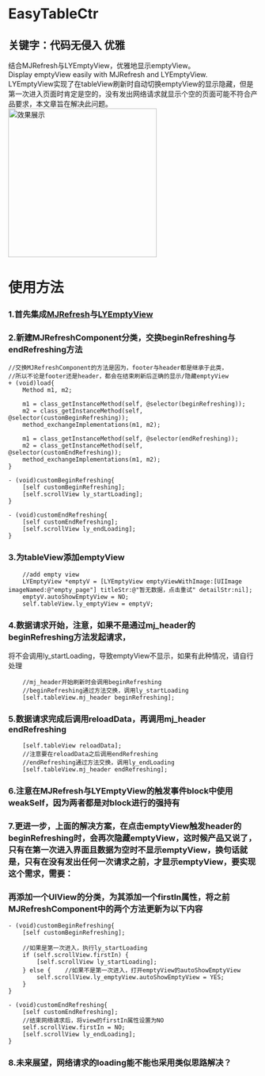 # EasyTableCtr
## 关键字：代码无侵入 优雅<br/>
结合MJRefresh与LYEmptyView，优雅地显示emptyView。<br/>
Display emptyView easily with MJRefresh and LYEmptyView.<br/>
LYEmptyView实现了在tableView刷新时自动切换emptyView的显示隐藏，但是第一次进入页面时肯定是空的，没有发出网络请求就显示个空的页面可能不符合产品要求，本文章旨在解决此问题。
<br/>
<img src="https://github.com/liuxuleidota/EasyTableCtr/blob/master/2.gif" width = "300" alt="效果展示"/>

# 使用方法
### 1.首先集成[MJRefresh](https://github.com/CoderMJLee/MJRefresh)与[LYEmptyView](https://github.com/dev-liyang/LYEmptyView)
### 2.新建MJRefreshComponent分类，交换beginRefreshing与endRefreshing方法
```
//交换MJRefreshComponent的方法是因为，footer与header都是继承于此类，
//所以不论是footer还是header，都会在结束刷新后正确的显示/隐藏emptyView
+ (void)load{
    Method m1, m2;
    
    m1 = class_getInstanceMethod(self, @selector(beginRefreshing));
    m2 = class_getInstanceMethod(self, @selector(customBeginRefreshing));
    method_exchangeImplementations(m1, m2);
    
    m1 = class_getInstanceMethod(self, @selector(endRefreshing));
    m2 = class_getInstanceMethod(self, @selector(customEndRefreshing));
    method_exchangeImplementations(m1, m2);
}

- (void)customBeginRefreshing{
    [self customBeginRefreshing];
    [self.scrollView ly_startLoading];
}

- (void)customEndRefreshing{
    [self customEndRefreshing];
    [self.scrollView ly_endLoading];
}
```
### 3.为tableView添加emptyView
```
    //add empty view
    LYEmptyView *emptyV = [LYEmptyView emptyViewWithImage:[UIImage imageNamed:@"empty_page"] titleStr:@"暂无数据，点击重试" detailStr:nil];
    emptyV.autoShowEmptyView = NO;
    self.tableView.ly_emptyView = emptyV;
```
### 4.数据请求开始，注意，如果不是通过mj_header的beginRefreshing方法发起请求，
将不会调用ly_startLoading，导致emptyView不显示，如果有此种情况，请自行处理
```
    //mj_header开始刷新时会调用beginRefreshing
    //beginRefreshing通过方法交换，调用ly_startLoading
    [self.tableView.mj_header beginRefreshing];
```
### 5.数据请求完成后调用reloadData，再调用mj_header endRefreshing
```
    [self.tableView reloadData];
    //注意要在reloadData之后调用endRefreshing
    //endRefreshing通过方法交换，调用ly_endLoading
    [self.tableView.mj_header endRefreshing];
```
### 6.注意在MJRefresh与LYEmptyView的触发事件block中使用weakSelf，因为两者都是对block进行的强持有
### 7.更进一步，上面的解决方案，在点击emptyView触发header的beginRefreshing时，会再次隐藏emptyView，这时候产品又说了，只有在第一次进入界面且数据为空时不显示emptyView，换句话就是，只有在没有发出任何一次请求之前，才显示emptyView，要实现这个需求，需要：
### 再添加一个UIView的分类，为其添加一个firstIn属性，将之前MJRefreshComponent中的两个方法更新为以下内容
```
- (void)customBeginRefreshing{
    [self customBeginRefreshing];
    
    //如果是第一次进入，执行ly_startLoading
    if (self.scrollView.firstIn) {
        [self.scrollView ly_startLoading];
    } else {    //如果不是第一次进入，打开emptyView的autoShowEmptyView
        self.scrollView.ly_emptyView.autoShowEmptyView = YES;
    }
}

- (void)customEndRefreshing{
    [self customEndRefreshing];
    //结束网络请求后，将view的firstIn属性设置为NO
    self.scrollView.firstIn = NO;
    [self.scrollView ly_endLoading];
}
```
### 8.未来展望，网络请求的loading能不能也采用类似思路解决？
    
